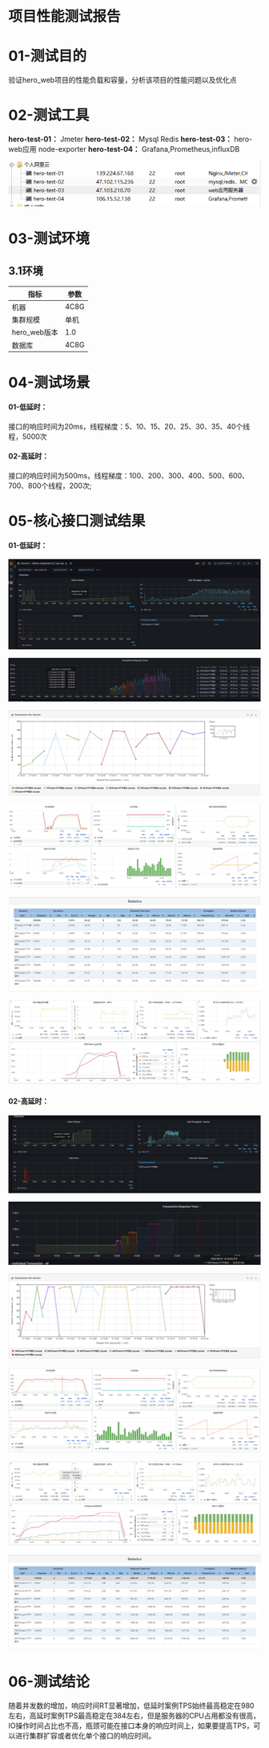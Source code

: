 # 项目性能测试报告

# 01-测试目的

验证hero_web项目的性能负载和容量，分析该项目的性能问题以及优化点

# 02-测试工具

**hero-test-01：** Jmeter
**hero-test-02：** Mysql Redis
**hero-test-03：** hero-web应用 node-exporter
**hero-test-04：** Grafana,Prometheus,influxDB

![image-20220827181740441](项目性能测试报告\image-20220827181740441.png)



# 03-测试环境

## 3.1环境

| 指标         | 参数 |
| ------------ | ---- |
| 机器         | 4C8G |
| 集群规模     | 单机 |
| hero_web版本 | 1.0  |
| 数据库       | 4C8G |





# 04-测试场景

#### 01-低延时：

接口的响应时间为20ms，线程梯度：5、10、15、20、25、30、35、40个线程，5000次

#### 02-高延时：

接口的响应时间为500ms，线程梯度：100、200、300、400、500、600、700、800个线程，200次;

# 05-核心接口测试结果

#### 01-低延时：

![image-20220827144153986](项目性能测试报告\image-20220827144153986.png)

![image-20220827182513996](项目性能测试报告\image-20220827182513996.png)

![image-20220828001603306](项目性能测试报告\image-20220828001603306.png)

![image-20220827183900922](项目性能测试报告\image-20220827183900922.png)

![image-20220828012426896](项目性能测试报告\image-20220828012426896.png)

![image-20220827183922636](项目性能测试报告\image-20220827183922636.png)

#### 02-高延时：

![image-20220827180128665](项目性能测试报告\image-20220827180128665.png)

![image-20220827180156324](项目性能测试报告\image-20220827180156324.png)

![image-20220828001640073](项目性能测试报告\image-20220828001640073.png)

![image-20220827184100198](项目性能测试报告\image-20220827184100198.png)

![image-20220827184117086](项目性能测试报告\image-20220827184117086.png)

![image-20220828012450289](项目性能测试报告\image-20220828012450289.png)

# 06-测试结论

随着并发数的增加，响应时间RT显著增加，低延时案例TPS始终最高稳定在980左右，高延时案例TPS最高稳定在384左右，但是服务器的CPU占用都没有很高，IO操作时间占比也不高，瓶颈可能在接口本身的响应时间上，如果要提高TPS，可以进行集群扩容或者优化单个接口的响应时间。
